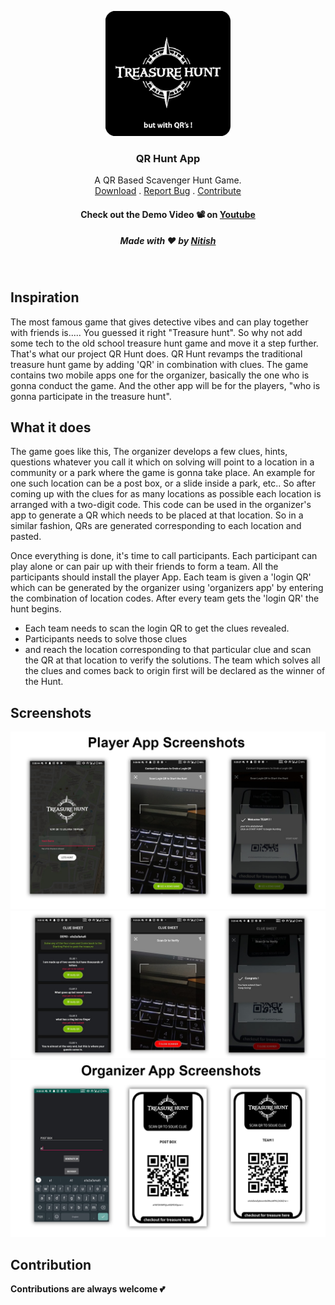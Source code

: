 <p align="center">
  <a href="#">
    <img src="screenshots/logo.png?raw=true" alt="Logo" width="200" height="200">
  </a>

  <h3 align="center">QR Hunt App</h3>

  <p align="center">
    A QR Based Scavenger Hunt Game.
   <br />
    <a href="/releases">Download</a>
    .
    <a href="/issues">Report Bug</a>
    .
   <a href="#contribution">Contribute</a>
  
  <h4 align="center">Check out the Demo Video 📽 on <a href="https://www.youtube.com/watch?v=d_L8FHtgqVA">Youtube</a></h3>
  <h5 align="center">Made with ❤️ by  <a href="https://nitishgadangi.github.io/">Nitish</a></h3>
  
  </p>
</p>
</br>


## Inspiration
The most famous game that gives detective vibes and can play together with friends is..... You guessed it right "Treasure hunt".
So why not add some tech to the old school treasure hunt game and move it a step further. That's what our project QR Hunt does.
QR Hunt revamps the traditional treasure hunt game by adding 'QR' in combination with clues. 
The game contains two mobile apps one for the organizer, basically the one who is gonna conduct the game. And the other app will be for the players, "who is gonna participate in the treasure hunt".

## What it does

The game goes like this, 
The organizer develops a few clues, hints, questions whatever you call it which on solving will point to a location in a community or a park where the game is gonna take place. An example for one such location can be a post box, or a slide inside a park, etc..
So after coming up with the clues for as many locations as possible each location is arranged with a two-digit code. This code can be used in the organizer's app to generate a QR which needs to be placed at that location. So in a similar fashion, QRs are generated corresponding to each location and pasted.

Once everything is done, it's time to call participants. Each participant can play alone or can pair up with their friends to form a team.
All the participants should install the player App. Each team is given a 'login QR' which can be generated by the organizer using 'organizers app' by entering the combination of location codes. After every team gets the 'login QR' the hunt begins. 

- Each team needs to scan the login QR to get the clues revealed.
- Participants needs to solve those clues 
- and reach the location corresponding to that particular clue and scan the QR at that location to verify the solutions.
The team which solves all the clues and comes back to origin first will be declared as the winner of the Hunt.

## Screenshots
![screenshot1](/screenshots/ss1.jpg)
![screenshot2](/screenshots/ss2.jpg)
![screenshot3](/screenshots/ss3.jpg)

## Contribution
**Contributions are always welcome 💕**
